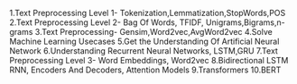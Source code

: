 1.Text Preprocessing Level 1- Tokenization,Lemmatization,StopWords,POS
2.Text Preprocessing Level 2- Bag Of  Words, TFIDF, Unigrams,Bigrams,n-grams
3.Text Preprocessing- Gensim,Word2vec,AvgWord2vec
4.Solve Machine Learning Usecases
5.Get the Understanding Of Artificial Neural Network
6.Understanding Recurrent Neural Networks, LSTM,GRU
7.Text Preprocessing Level 3- Word Embeddings, Word2vec
8.Bidirectional LSTM RNN, Encoders And Decoders, Attention Models
9.Transformers 
10.BERT
